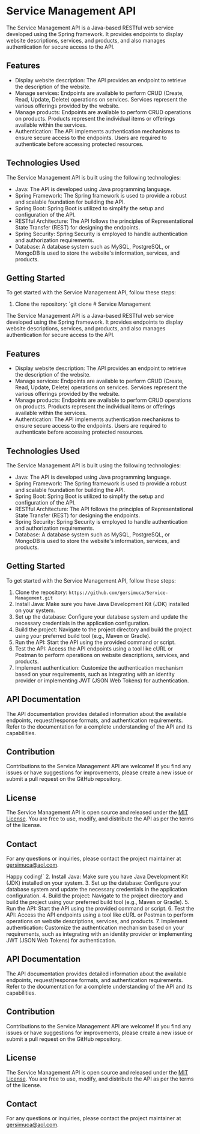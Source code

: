 # Service Management API

The Service Management API is a Java-based RESTful web service developed using the Spring framework. It provides endpoints to display website descriptions, services, and products, and also manages authentication for secure access to the API.

## Features

- Display website description: The API provides an endpoint to retrieve the description of the website.
- Manage services: Endpoints are available to perform CRUD (Create, Read, Update, Delete) operations on services. Services represent the various offerings provided by the website.
- Manage products: Endpoints are available to perform CRUD operations on products. Products represent the individual items or offerings available within the services.
- Authentication: The API implements authentication mechanisms to ensure secure access to the endpoints. Users are required to authenticate before accessing protected resources.

## Technologies Used

The Service Management API is built using the following technologies:

- Java: The API is developed using Java programming language.
- Spring Framework: The Spring framework is used to provide a robust and scalable foundation for building the API.
- Spring Boot: Spring Boot is utilized to simplify the setup and configuration of the API.
- RESTful Architecture: The API follows the principles of Representational State Transfer (REST) for designing the endpoints.
- Spring Security: Spring Security is employed to handle authentication and authorization requirements.
- Database: A database system such as MySQL, PostgreSQL, or MongoDB is used to store the website's information, services, and products.

## Getting Started

To get started with the Service Management API, follow these steps:

1. Clone the repository: `git clone # Service Management

The Service Management API is a Java-based RESTful web service developed using the Spring framework. It provides endpoints to display website descriptions, services, and products, and also manages authentication for secure access to the API.

## Features

- Display website description: The API provides an endpoint to retrieve the description of the website.
- Manage services: Endpoints are available to perform CRUD (Create, Read, Update, Delete) operations on services. Services represent the various offerings provided by the website.
- Manage products: Endpoints are available to perform CRUD operations on products. Products represent the individual items or offerings available within the services.
- Authentication: The API implements authentication mechanisms to ensure secure access to the endpoints. Users are required to authenticate before accessing protected resources.

## Technologies Used

The Service Management API is built using the following technologies:

- Java: The API is developed using Java programming language.
- Spring Framework: The Spring framework is used to provide a robust and scalable foundation for building the API.
- Spring Boot: Spring Boot is utilized to simplify the setup and configuration of the API.
- RESTful Architecture: The API follows the principles of Representational State Transfer (REST) for designing the endpoints.
- Spring Security: Spring Security is employed to handle authentication and authorization requirements.
- Database: A database system such as MySQL, PostgreSQL, or MongoDB is used to store the website's information, services, and products.

## Getting Started

To get started with the Service Management API, follow these steps:

1. Clone the repository: `https://github.com/gersimuca/Service-Management.git`
2. Install Java: Make sure you have Java Development Kit (JDK) installed on your system.
3. Set up the database: Configure your database system and update the necessary credentials in the application configuration.
4. Build the project: Navigate to the project directory and build the project using your preferred build tool (e.g., Maven or Gradle).
5. Run the API: Start the API using the provided command or script.
6. Test the API: Access the API endpoints using a tool like cURL or Postman to perform operations on website descriptions, services, and products.
7. Implement authentication: Customize the authentication mechanism based on your requirements, such as integrating with an identity provider or implementing JWT (JSON Web Tokens) for authentication.

## API Documentation

The API documentation provides detailed information about the available endpoints, request/response formats, and authentication requirements. Refer to the documentation for a complete understanding of the API and its capabilities.

## Contribution

Contributions to the Service Management API are welcome! If you find any issues or have suggestions for improvements, please create a new issue or submit a pull request on the GitHub repository.

## License

The Service Management API is open source and released under the [MIT License](https://opensource.org/licenses/MIT). You are free to use, modify, and distribute the API as per the terms of the license.

## Contact

For any questions or inquiries, please contact the project maintainer at [gersimuca@aol.com](mailto:gersimuca@aol.com).

Happy coding!`
2. Install Java: Make sure you have Java Development Kit (JDK) installed on your system.
3. Set up the database: Configure your database system and update the necessary credentials in the application configuration.
4. Build the project: Navigate to the project directory and build the project using your preferred build tool (e.g., Maven or Gradle).
5. Run the API: Start the API using the provided command or script.
6. Test the API: Access the API endpoints using a tool like cURL or Postman to perform operations on website descriptions, services, and products.
7. Implement authentication: Customize the authentication mechanism based on your requirements, such as integrating with an identity provider or implementing JWT (JSON Web Tokens) for authentication.

## API Documentation

The API documentation provides detailed information about the available endpoints, request/response formats, and authentication requirements. Refer to the documentation for a complete understanding of the API and its capabilities.

## Contribution

Contributions to the Service Management API are welcome! If you find any issues or have suggestions for improvements, please create a new issue or submit a pull request on the GitHub repository.

## License

The Service Management API is open source and released under the [MIT License](https://opensource.org/licenses/MIT). You are free to use, modify, and distribute the API as per the terms of the license.

## Contact

For any questions or inquiries, please contact the project maintainer at [gersimuca@aol.com](mailto:gersimuca@aol.com).
